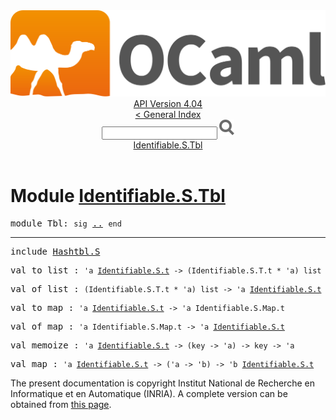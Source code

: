 <!-- ((! set title API !)) ((! set documentation !)) ((! set api !)) ((! set nobreadcrumb !)) -->
<div class="api"><header><nav class="toc brand"><a class="brand" href="https://ocaml.org/"><img src="colour-logo-gray.svg" class="svg" alt="OCaml"></a></nav><nav class="toc"><div class="toc_version"><a href="/docs" id="version-select">API Version 4.04</a></div><a href="index.html">&lt; General Index</a><div class="api_search"><input type="text" name="apisearch" id="api_search" oninput="mySearch(false);" onkeypress="this.oninput();" onclick="this.oninput();" onpaste="this.oninput();">
<img src="search_icon.svg" alt="Search" class="svg" onclick="mySearch(false)"></div>
<div id="search_results"></div><div class="toc_title"><a href="#top">Identifiable.S.Tbl</a></div><ul></ul></nav></header>

<h1>Module <a href="type_Identifiable.S.Tbl.html">Identifiable.S.Tbl</a></h1>

<pre><span class="keyword">module</span> Tbl: <code class="code"><span class="keyword">sig</span></code> <a href="Identifiable.S.Tbl.html">..</a> <code class="code"><span class="keyword">end</span></code></pre><hr width="100%">

<pre><span class="keyword">include</span> <a href="Hashtbl.S.html">Hashtbl.S</a></pre>

<pre><span id="VALto_list"><span class="keyword">val</span> to_list</span> : <code class="type">'a <a href="Identifiable.S.html#TYPEt">Identifiable.S.t</a> -&gt; (Identifiable.S.T.t * 'a) list</code></pre>
<pre><span id="VALof_list"><span class="keyword">val</span> of_list</span> : <code class="type">(Identifiable.S.T.t * 'a) list -&gt; 'a <a href="Identifiable.S.html#TYPEt">Identifiable.S.t</a></code></pre>
<pre><span id="VALto_map"><span class="keyword">val</span> to_map</span> : <code class="type">'a <a href="Identifiable.S.html#TYPEt">Identifiable.S.t</a> -&gt; 'a Identifiable.S.Map.t</code></pre>
<pre><span id="VALof_map"><span class="keyword">val</span> of_map</span> : <code class="type">'a Identifiable.S.Map.t -&gt; 'a <a href="Identifiable.S.html#TYPEt">Identifiable.S.t</a></code></pre>
<pre><span id="VALmemoize"><span class="keyword">val</span> memoize</span> : <code class="type">'a <a href="Identifiable.S.html#TYPEt">Identifiable.S.t</a> -&gt; (key -&gt; 'a) -&gt; key -&gt; 'a</code></pre>
<pre><span id="VALmap"><span class="keyword">val</span> map</span> : <code class="type">'a <a href="Identifiable.S.html#TYPEt">Identifiable.S.t</a> -&gt; ('a -&gt; 'b) -&gt; 'b <a href="Identifiable.S.html#TYPEt">Identifiable.S.t</a></code></pre><div class="copyright">The present documentation is copyright Institut National de Recherche en Informatique et en Automatique (INRIA). A complete version can be obtained from <a href="http://caml.inria.fr/pub/docs/manual-ocaml/">this page</a>.</div></div>